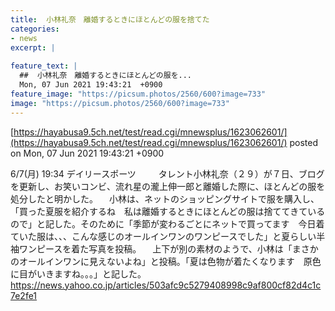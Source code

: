 ```yaml
---
title:  小林礼奈　離婚するときにほとんどの服を捨てた  
categories:
- news
excerpt: |
  
feature_text: |
  ##  小林礼奈　離婚するときにほとんどの服を...
  Mon, 07 Jun 2021 19:43:21  +0900
feature_image: "https://picsum.photos/2560/600?image=733"
image: "https://picsum.photos/2560/600?image=733"
---
```


[https://hayabusa9.5ch.net/test/read.cgi/mnewsplus/1623062601/](https://hayabusa9.5ch.net/test/read.cgi/mnewsplus/1623062601/)
posted on Mon, 07 Jun 2021 19:43:21  +0900

<!--more-->

6/7(月) 19:34 デイリースポーツ 　 　タレント小林礼奈（２９）が７日、ブログを更新し、お笑いコンビ、流れ星の瀧上伸一郎と離婚した際に、ほとんどの服を処分したと明かした。 　小林は、ネットのショッピングサイトで服を購入し、「買った夏服を紹介するね　私は離婚するときにほとんどの服は捨ててきているので」と記した。そのために「季節が変わるごとにネットで買ってます　今日着ていた服は、、、こんな感じのオールインワンのワンピースでした」と夏らしい半袖ワンピースを着た写真を投稿。 　上下が別の素材のようで、小林は「まさかのオールインワンに見えないよね」と投稿。「夏は色物が着たくなります　原色に目がいきますね。。。」と記した。 https://news.yahoo.co.jp/articles/503afc9c5279408998c9af800cf82d4c1c7e2fe1
